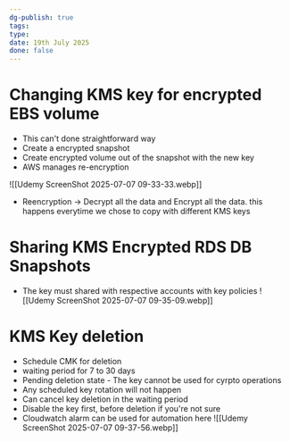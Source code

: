 ```yaml
---
dg-publish: true
tags: 
type: 
date: 19th July 2025
done: false
---
```


# Changing KMS key for encrypted EBS volume
- This can't done straightforward way
- Create a encrypted snapshot
- Create encrypted volume out of the snapshot with the new key
- AWS manages re-encryption

![[Udemy ScreenShot 2025-07-07 09-33-33.webp]]

- Reencryption -> Decrypt all the data and Encrypt all the data. this happens everytime we chose to copy with different KMS keys
# Sharing KMS Encrypted RDS DB Snapshots
- The key must shared with respective accounts with key policies
![[Udemy ScreenShot 2025-07-07 09-35-09.webp]]

# KMS Key deletion
- Schedule CMK for deletion
- waiting period for 7 to 30 days
- Pending deletion state - The key cannot be used for cyrpto operations
- Any scheduled key rotation will not happen
- Can cancel key deletion in the waiting period
- Disable the key first, before deletion if you're not sure
- Cloudwatch alarm can be used for automation here
![[Udemy ScreenShot 2025-07-07 09-37-56.webp]]